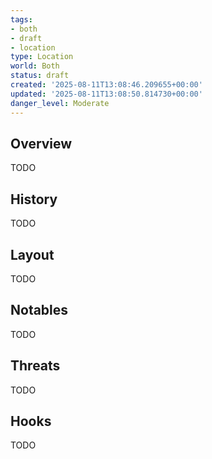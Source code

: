 ```yaml
---
tags:
- both
- draft
- location
type: Location
world: Both
status: draft
created: '2025-08-11T13:08:46.209655+00:00'
updated: '2025-08-11T13:08:50.814730+00:00'
danger_level: Moderate
---
```



## Overview

TODO
## History

TODO
## Layout

TODO
## Notables

TODO
## Threats

TODO
## Hooks

TODO
